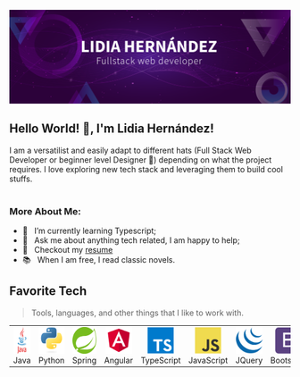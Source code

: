 ![header](https://github.com/LinaHepi/LinaHepi/blob/main/img/banner-github-lidia.png)

## Hello World! 👋, I'm Lidia Hernández!

I am a versatilist and easily adapt to different hats (Full Stack Web Developer or beginner level Designer 🎨) depending on what the project requires. I love exploring new tech stack and leveraging them to build cool stuffs. 
<br/>
<br/>
 
### More About Me:

- 🌱 &nbsp; I’m currently learning Typescript; 
- 💬 &nbsp; Ask me about anything tech related, I am happy to help;
- 📝 &nbsp; Checkout my [resume]()
- 📚 &nbsp; When I am free, I read classic novels. 

<h2>Favorite Tech</h2>

> Tools, languages, and other things that I like to work with.


<table>
  <tr>
    <td align="center" width="96">
      <a>
        <img src="./img/java.png" width="48" height="48" alt="java" />
      </a>
      <br>Java
    </td>
    <td align="center" width="96">
      <a>
        <img src="./img/python-original.svg" width="48" height="48" alt="Python" />
      </a>
      <br>Python
    </td>
    <td align="center" width="96">
      <a>
        <img src="./img/spring.png" width="48" height="48" alt="Spring" />
      </a>
      <br>Spring
    </td>
    <td align="center" width="96">
      <a>
        <img src="./img/angular.png" width="48" height="48" alt="Angular" />
      </a>
      <br>Angular
    </td>
    <td align="center" width="96">
      <a>
        <img src="./img/typescript-original.svg" width="48" height="48" alt="TypeScript" />
      </a>
      <br>TypeScript
    </td>
    <td align="center" width="96">
      <a>
        <img src="./img/javascript-original.svg" width="48" height="48" alt="JavaScript" />
      </a>
      <br>JavaScript
    </td>
    <td align="center" width="96">
      <a>
        <img src="./img/jquery.png" width="48" height="48" alt="JQuery" />
      </a>
      <br>JQuery
    </td>
    <td align="center" width="96">
      <a>
        <img src="./img/bootstrap-plain.svg" width="48" height="48" alt="Bootstrap" />
      </a>
      <br>Bootstrap
    </td>
    <td align="center" width="96">
      <a>
        <img src="./img/sass-original.svg" width="48" height="48" alt="Sass" />
      </a>
      <br>Sass
    </td>
  </tr>
</table>
